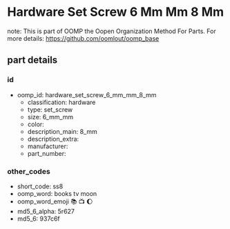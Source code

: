 # Hardware Set Screw 6 Mm Mm 8 Mm  

note: This is part of OOMP the Oopen Organization Method For Parts. For more details: https://github.com/oomlout/oomp_base

##  part details





### id
* oomp_id: hardware_set_screw_6_mm_mm_8_mm
  * classification: hardware
  * type: set_screw
  * size: 6_mm_mm
  * color: 
  * description_main: 8_mm
  * description_extra: 
  * manufacturer: 
  * part_number: 

### other_codes
* short_code: ss8
* oomp_word: books tv moon
* oomp_word_emoji :books: :tv: :moon:
* md5_6_alpha: 5r627
* md5_6: 937c6f